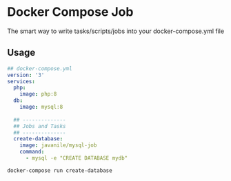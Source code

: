 # Docker Compose Job

The smart way to write tasks/scripts/jobs into your docker-compose.yml file

## Usage

```yml
## docker-compose.yml
version: '3'
services:  
  php:
    image: php:8      
  db:
    image: mysql:8
  
  ## --------------
  ## Jobs and Tasks
  ## --------------
  create-database:
    image: javanile/mysql-job
    command:
      - mysql -e "CREATE DATABASE mydb"
```

```shell
docker-compose run create-database
```
